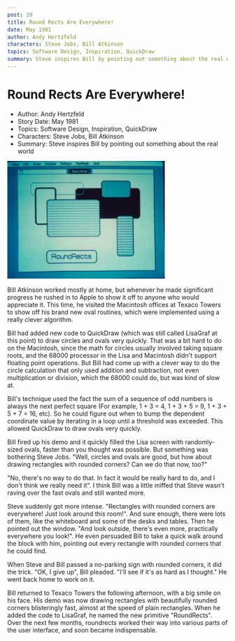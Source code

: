 ```yaml
---
post: 19
title: Round Rects Are Everywhere!
date: May 1981
author: Andy Hertzfeld
characters: Steve Jobs, Bill Atkinson
topics: Software Design, Inspiration, QuickDraw
summary: Steve inspires Bill by pointing out something about the real world
---
```


# Round Rects Are Everywhere!
* Author: Andy Hertzfeld
* Story Date: May 1981
* Topics: Software Design, Inspiration, QuickDraw
* Characters: Steve Jobs, Bill Atkinson
* Summary: Steve inspires Bill by pointing out something about the real world

![Photo of screen with Round Rect demo](images/roundrects.jpg) 
    
Bill Atkinson worked mostly at home, but whenever he made significant progress he rushed in to Apple to show it off to anyone who would appreciate it.   This time, he visited the Macintosh offices at Texaco Towers to show off his brand new oval routines, which were implemented using a really clever algorithm.

Bill had added new code to QuickDraw (which was still called LisaGraf at this point) to draw circles and ovals very quickly.  That was a bit hard to do on the Macintosh, since the math for circles usually involved taking square roots, and the 68000 processor in the Lisa and Macintosh didn't support floating point operations.  But Bill had come up with a clever way to do the circle calculation that only used addition and subtraction, not even multiplication or division, which the 68000 could do, but was kind of slow at.

Bill's technique used the fact the sum of a sequence of odd numbers is always the next perfect square (For example, 1 + 3 = 4, 1 + 3 + 5 = 9, 1 + 3 + 5 + 7 = 16, etc).  So he could figure out when to bump the dependent coordinate value by iterating in a loop until a threshold was exceeded.  This allowed QuickDraw to draw ovals very quickly.

Bill fired up his demo and it quickly filled the Lisa screen with randomly-sized ovals, faster than you thought was possible.  But something was bothering Steve Jobs.  "Well, circles and ovals are good, but how about drawing rectangles with rounded corners?  Can we do that now, too?"

"No, there's no way to do that.  In fact it would be really hard to do, and I don't think we really need it".  I think Bill was a little miffed that Steve wasn't raving over the fast ovals and still wanted more.

Steve suddenly got more intense.  "Rectangles with rounded corners are everywhere! Just look around this room!". And sure enough, there were lots of them, like the whiteboard and some of the desks and tables.  Then he pointed out the window.  "And look outside, there's even more, practically everywhere you look!".  He even persuaded Bill to take a quick walk around the block with him, pointing out every rectangle with rounded corners that he could find.

When Steve and Bill passed a no-parking sign with rounded corners, it did the trick.  "OK, I give up", Bill pleaded.  "I'll see if it's as hard as I thought."  He went back home to work on it.

Bill returned to Texaco Towers the following afternoon, with a big smile on his face.  His demo was now drawing rectangles with beautifully rounded corners blisteringly fast, almost at the speed of plain rectangles.  When he added the code to LisaGraf, he named the new primitive "RoundRects".   Over the next few months, roundrects worked their way into various parts of the user interface, and soon became indispensable.